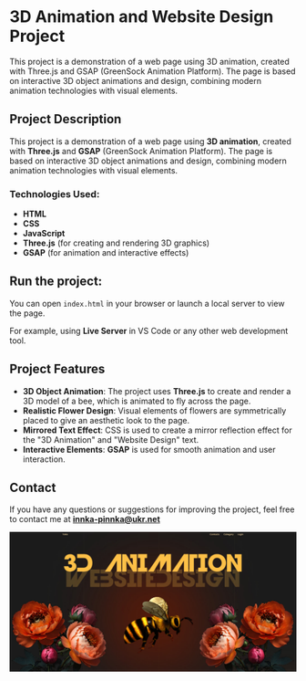 # 3D Animation and Website Design Project

This project is a demonstration of a web page using 3D animation, created with Three.js and GSAP (GreenSock Animation Platform). The page is based on interactive 3D object animations and design, combining modern animation technologies with visual elements.

## Project Description

This project is a demonstration of a web page using **3D animation**, created with **Three.js** and **GSAP** (GreenSock Animation Platform). The page is based on interactive 3D object animations and design, combining modern animation technologies with visual elements.

### Technologies Used:

- **HTML**
- **CSS**
- **JavaScript**
- **Three.js** (for creating and rendering 3D graphics)
- **GSAP** (for animation and interactive effects)

## Run the project:

You can open `index.html` in your browser or launch a local server to view the page.

For example, using **Live Server** in VS Code or any other web development tool.

## Project Features

- **3D Object Animation**: The project uses **Three.js** to create and render a 3D model of a bee, which is animated to fly across the page.
- **Realistic Flower Design**: Visual elements of flowers are symmetrically placed to give an aesthetic look to the page.
- **Mirrored Text Effect**: CSS is used to create a mirror reflection effect for the "3D Animation" and "Website Design" text.
- **Interactive Elements**: **GSAP** is used for smooth animation and user interaction.

## Contact

If you have any questions or suggestions for improving the project, feel free to contact me at **innka-pinnka@ukr.net**

![preview](https://github.com/Inna-Mykytiuk/three-bees-animation/blob/main/img/bee.jpg)
